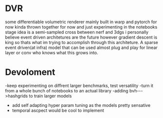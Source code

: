 # DVR
some differentiable volumetric renderer mainly built in warp and pytorch for now
kinda thrown together for now and just experimenting in the notebooks stage
idea is a semi-sampled cross between nerf and 3dgs i personally believe event driven architetures are the future however gradient descent is king so thats what im trying to accomplish through this architeture. A sparse event driven(at infra) model that can be used almost plug and play for linear layer or conv who knows what this grows into.
# Devoloment
-keep experimenting on diffrent larger benchmarks, test versatility 
-turn it from a whole bunch of notebooks to an actual library
-adding bvh--->hashgrids to train larger models
- add self adapting hyper param tuning as the models pretty sensative 
- temporal ascpect would be cool to implement

